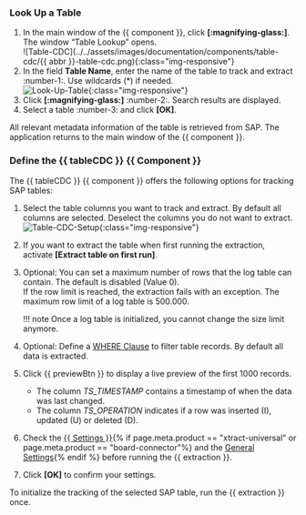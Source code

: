 
### Look Up a Table

1. In the main window of the {{ component }}, click **[:magnifying-glass:]**. The window “Table Lookup” opens.<br>
![Table-CDC](../../assets/images/documentation/components/table-cdc/{{ abbr }}-table-cdc.png){:class="img-responsive"}
2. In the field **Table Name**, enter the name of the table to track and extract :number-1:. Use wildcards (*) if needed.<br>
![Look-Up-Table](../../assets/images/documentation/components/table/table_look-up.png){:class="img-responsive"}
3. Click **[:magnifying-glass:]** :number-2:. Search results are displayed.
4. Select a table :number-3: and click **[OK]**. <br>

All relevant metadata information of the table is retrieved from SAP.
The application returns to the main window of the {{ component }}.


### Define the {{ tableCDC }} {{ Component }}

The {{ tableCDC }} {{ component }} offers the following options for tracking SAP tables:

1. Select the table columns you want to track and extract. By default all columns are selected. 
Deselect the columns you do not want to extract.<br> 
![Table-CDC-Setup](../../assets/images/documentation/components/table-cdc/table-cdc-kna1.png){:class="img-responsive"}
2. If you want to extract the table when first running the extraction, activate **[Extract table on first run]**.
3. Optional: You can set a maximum number of rows that the log table can contain. The default is disabled (Value 0). <br>
If the row limit is reached, the extraction fails with an exception. The maximum row limit of a log table is 500.000.

	!!! note
		Once a log table is initialized, you cannot change the size limit anymore.
		
4. Optional: Define a [WHERE Clause](where-clause.md) to filter table records. By default all data is extracted.
5. Click {{ previewBtn }} to display a live preview of the first 1000 records.<br>
	- The column *TS_TIMESTAMP* contains a timestamp of when the data was last changed. 
	- The column *TS_OPERATION* indicates if a row was inserted (I), updated (U) or deleted (D).<br>
6. Check the [{{ Settings }}](settings.md){% if page.meta.product == "xtract-universal" or page.meta.product == "board-connector"%} and the [General Settings](general-settings.md){% endif %} before running the {{ extraction }}.
7. Click **[OK]** to confirm your settings.

To initialize the tracking of the selected SAP table, run the {{ extraction }} once. 
